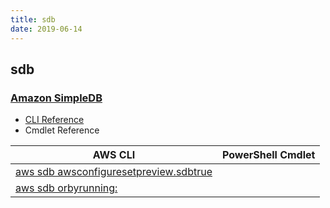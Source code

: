 ```yaml
---
title: sdb
date: 2019-06-14
---
```


## sdb

### [Amazon SimpleDB](https://aws.amazon.com/simpledb/)

* [CLI Reference](https://docs.aws.amazon.com/cli/latest/reference/sdb/index.html)
* Cmdlet Reference

|AWS CLI|PowerShell Cmdlet|
|----|----|
|[aws sdb awsconfiguresetpreview.sdbtrue](https://docs.aws.amazon.com/cli/latest/reference/sdb/awsconfiguresetpreview.sdbtrue.html)||
|[aws sdb orbyrunning:](https://docs.aws.amazon.com/cli/latest/reference/sdb/orbyrunning:.html)||


